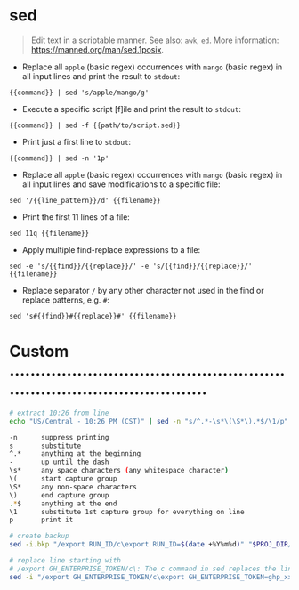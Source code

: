 # sed

> Edit text in a scriptable manner.
> See also: `awk`, `ed`.
> More information: <https://manned.org/man/sed.1posix>.

- Replace all `apple` (basic regex) occurrences with `mango` (basic regex) in all input lines and print the result to `stdout`:

`{{command}} | sed 's/apple/mango/g'`

- Execute a specific script [f]ile and print the result to `stdout`:

`{{command}} | sed -f {{path/to/script.sed}}`

- Print just a first line to `stdout`:

`{{command}} | sed -n '1p'`

- Replace all `apple` (basic regex) occurrences with `mango` (basic regex) in all input lines and save modifications to a specific file:

`sed '/{{line_pattern}}/d' {{filename}}`

- Print the first 11 lines of a file:

`sed 11q {{filename}}`

- Apply multiple find-replace expressions to a file:

`sed -e 's/{{find}}/{{replace}}/' -e 's/{{find}}/{{replace}}/' {{filename}}`

- Replace separator `/` by any other character not used in the find or replace patterns, e.g. `#`:

`sed 's#{{find}}#{{replace}}#' {{filename}}`


# Custom ...........................................................................................
```sh
# extract 10:26 from line
echo "US/Central - 10:26 PM (CST)" | sed -n "s/^.*-\s*\(\S*\).*$/\1/p"

-n      suppress printing
s       substitute
^.*     anything at the beginning
-       up until the dash
\s*     any space characters (any whitespace character)
\(      start capture group
\S*     any non-space characters
\)      end capture group
.*$     anything at the end
\1      substitute 1st capture group for everything on line
p       print it

# create backup
sed -i.bkp "/export RUN_ID/c\export RUN_ID=$(date +%Y%m%d)" "$PROJ_DIR/service/simulation/.env.local"

# replace line starting with
# /export GH_ENTERPRISE_TOKEN/c\: The c command in sed replaces the line matching the pattern (/export GH_ENTERPRISE_TOKEN/) with the new text that follows (export GH_ENTERPRISE_TOKEN=ghp_xxx).
sed -i "/export GH_ENTERPRISE_TOKEN/c\export GH_ENTERPRISE_TOKEN=ghp_xxx" .envrc
```

